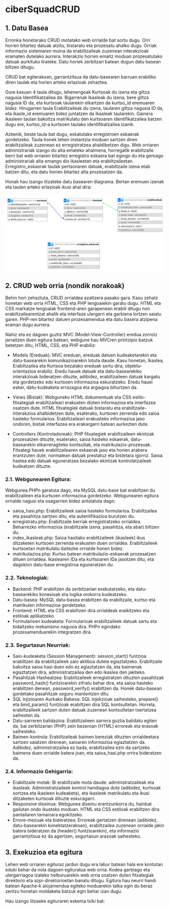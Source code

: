 # ciberSquadCRUD

## 1. Datu Basea

Erronka honetarako CRUD motatako web orrialde bat sortu dugu. Orri horren bitartez datuak atzitu, bistaratu eta prozesatu ahalko dugu. Orriak informazio sistemaren muina da erabiltzaileak zuzenean interakzioak eramaten dutelako aurrera. Interakzio horren emaitz moduan prozesatutako datuak aurkituko lirateke. Datu horiek zerbitzari batean dugun datu basean biltzen ditugu.

CRUD bat egiterakoan, garrantzitsua da datu-basearen barruan erabiliko diren taulak eta horien arteko erlazioak zehaztea.

Gure kasuan 4 taula ditugu, lehenengoak Kurtsoak du izena eta giltza nagusia Identifikatzailea da. Bigarrenak Ikasleak du izena, bere giltza nagusia ID da, eta kurtsoak taularekin elkartzen da kurtso_id eremuaren bidez. Hirugarren taula Erabiltzaileak du izena, taularen giltza nagusia ID da, eta ikasle_id eremuaren bidez juntatzen da Ikasleak taularekin. Gainera ikasleen taulan bakoitza matrikulatu den kurtsoaren identifikatzailea batzen dugu ere, kurtso_id-a kurtsoen taulako identifikatzailea izanik.

Azkenik, beste taula bat dugu, eskatutako erregistroen eskaerak gordetzeko. Taula honek lehen instantzia moduan sartzen diren erabiltzaileak zuzenean ez erregistratzea ahaldibetzen digu. Web orriaren administrariak izango du alta emateko ahalmena, horregatik erabiltzaile berri bat web orriaren bitartez erregistro eskaera bat egingo du eta geroago administrariak alta emango dio ikasleetan eta erabiltzaileetan. Erregistro_eskaerak taulak pertsonaren datuak, erabiltzaile izena etab batzen ditu, eta datu horien bitartez alta prozesatzen da.

Honak hau izango litzateke datu basearen diagrama. Bertan eremuen izenak eta taulen arteko erlazioak ikusi ahal dira:

<img src="datuBaseDiagrama.png">

## 2. CRUD web orria (nondik norakoak)

Behin hori zehaztuta, CRUD orrialdea azaltzera pasako gara. Kasu zehatz honetan web orria HTML, CSS eta PHP lengoaiekin garatu dugu. HTML eta CSS markatze lengoaiak frontend-aren garapenean erabili ditugu non erabiltzailearentzat ahalik eta interfaze ulergarri eta garbiena lortzen saiatu garen. PHP-ren bitartez datuen prozesamendua eta datu basera atzipena eraman dugu aurrera.

Nahiz eta ez dagoen guztiz MVC (Model-View-Controller) eredua zorrotz jarraitzen duen egitura batean, webgune hau MVCren printzipio batzuk betetzen ditu, HTML, CSS, eta PHP erabiliz:

- Models (Ereduak): MVC ereduan, ereduak datuen kudeaketarekin eta datu-basearekin komunikazioarekin lotuta daude. Kasu honetan, Ikaslea, Erabiltzailea eta Kurtsoa bezalako ereduak sortu dira, objektu-orientazioa erabiliz. Eredu hauek datuak eta datu-basearekiko interakzioak bideratzen dituzte, adibidez, erabiltzaileen datuak kargatu eta gordetzeko edo kurtsoen informazioa eskuratzeko. Eredu hauei esker, datu-kudeaketa errazagoa eta argiagoa bihurtzen da.
  
- Views (Bistak): Webguneko HTML dokumentuak eta CSS estilo-fitxategiak erabiltzaileari erakusten dioten informazioa eta interfazea osatzen dute. HTML fitxategiek datuak bistaratu eta erabiltzaile-interakzioa ahalbidetzen dute, esaterako, kurtsoen zerrenda edo saioa hasteko formularioa. Erabiltzaileari erakusteko informazioa jaso ondoren, bistak interfazea era erakargarri batean aurkezten dute.
  
- Controllers (Kontroladoreak): PHP fitxategiek erabiltzaileen ekintzak prozesatzen dituzte, esaterako, saioa hasteko eskaerak, datu-basearekin elkarreragiteko kontsultak, eta matrikulazio-prozesuak. Fitxategi hauek erabiltzailearen eskaerak jaso eta horien arabera erantzuten dute, normalean datuak prestatuz eta bistetara igorriz. Saioa hastea edo datuak eguneratzea bezalako ekintzak kontrolatzaileek kudeatzen dituzte.

### 2.1. Webgunearen Egitura:

Webgunea PHPn garatuta dago, eta MySQL datu-base bat erabiltzen du erabiltzaileen eta kurtsoen informazioa gordetzeko. Webgunearen egitura orrialde nagusi eta osagarrien bidez antolatuta dago:

- saioa_hasi.php: Erabiltzaileek saioa hasteko formularioa. Erabiltzailea eta pasahitza sartzen ditu, eta autentifikazioa burutzen du.
- erregistratu.php: Erabiltzaile berriak erregistratzeko orrialdea. Beharrezko informazioa (erabiltzaile izena, pasahitza, eta abar) biltzen du.
- index_ikasleak.php: Saioa hasitako erabiltzaileek (ikasleek) ikus ditzaketen kurtsoen zerrenda erakusten duen orrialdea. Erabiltzaileek kurtsoetan matrikulatu daitezke orrialde honen bidez.
- matrikulazioa.php: Kurtso batean matrikulazio-eskaerak prozesatzen dituen orrialdea. Ikaslearen IDa eta kurtsoaren IDa jasotzen ditu, eta dagokion datu-base erregistroa eguneratzen du.

### 2.2. Teknologiak:

- Backend: PHP erabiltzen da zerbitzarian exekutatzeko, eta datu-basearekiko konexioak eta logika orokorra kudeatzeko.
- Datu-basea: MySQL datu-basea erabiltzen da erabiltzaile, kurtso eta matrikulen informazioa gordetzeko.
- Frontend: HTML eta CSS erabiltzen dira orrialdeak eraikitzeko eta estiloak aplikatzeko.
- Formularioen kudeaketa: Formularioak erabiltzaileek datuak sartu eta bidaltzeko mekanismo nagusia dira. PHPn egindako prozesamenduarekin integratzen dira.

### 2.3. Segurtasun Neurriak:

- Saio-kudeaketa (Session Management): session_start() funtzioa erabiltzen da erabiltzaileek saio aktiboa dutela egiaztatzeko. Erabiltzaile bakoitza saioa hasi duen edo ez egiaztatzen da, eta baimenak egiaztatzen dira, administratzailea den edo ikaslea den jakiteko.
- Pasahitzak Hasheatzea: Erabiltzaileek erregistratzen dituzten pasahitzak password_hash() funtzioarekin zifratu behar dira, eta saioa hasteko erabiltzen denean, password_verify() erabiltzen da. Honek datu-basean gordetako pasahitzak seguru mantentzen ditu.
- SQL Injizioaren Aurkako Babesa: SQL injekzioak saihesteko, prepare() eta bind_param() funtzioak erabiltzen dira SQL kontsultetan. Horrela, erabiltzaileek sartzen duten datuak zuzenean kontsultetan txertatzea saihesten da.
- Datu-sarreren balidazioa: Erabiltzaileen sarrera guztia balidatu egiten da, bai zerbitzarian (PHP) zein bezeroan (HTML) erroreak eta erasoak saihesteko.
- Baimen-kontrola: Erabiltzaileak baimen bereziak dituzten orrialdeetara sartzen saiatzen direnean, saioaren informazioa egiaztatzen da. Adibidez, administratzailea ez bada, erabiltzailea ezin da sartzeko baimena duen orrialde batera joan, eta saioa_hasi.php orrira bideratzen da.

### 2.4. Informazio Gehigarria:

- Erabiltzaile motak: Bi erabiltzaile mota daude: administratzaileak eta ikasleak. Administratzaileek kontrol handiagoa dute (adibidez, kurtsoak sortzea eta ikasleen kudeaketa), eta ikasleek matrikulatu eta ikusi ditzaketen kurtsoak dituzte eskuragarri.
- Responsive diseinua: Webgunea diseinu erantzunkorra du, hainbat gailutan ondo ikusteko moduan. HTML eta CSS estiloak erabiltzen dira pantailaren tamainara egokitzeko.
- Errore-mezuak eta bideratzea: Erroreak gertatzen direnean (adibidez, datu-basearekin konektatzerakoan), erabiltzailea zuzenean orrialde jakin batera bideratzen da (header() funtzioarekin), eta informazio garrantzitsua ez da agertzen, segurtasun arazoak saihesteko.

## 3. Exekuzioa eta egitura

Lehen web orriaren egituraz jardun dugu era labur batean hala ere kontutan eduki behar da nola dagoen egituratua web orria. Kodea garbiago eta ulergarriagoa izateko helburuarekin web orria osatzen duten fitxategiak direktorio eta azpi-direktorioetan banatu ditugu. Egitura hau neurri handi batean Apache-k alojamendua egiteko moduarekin talka egin du beraz zentzu honetan moldaketa batzuk egin behar izan dugu.

Hau izango litzaeke egituraren eskema txiki bat:


